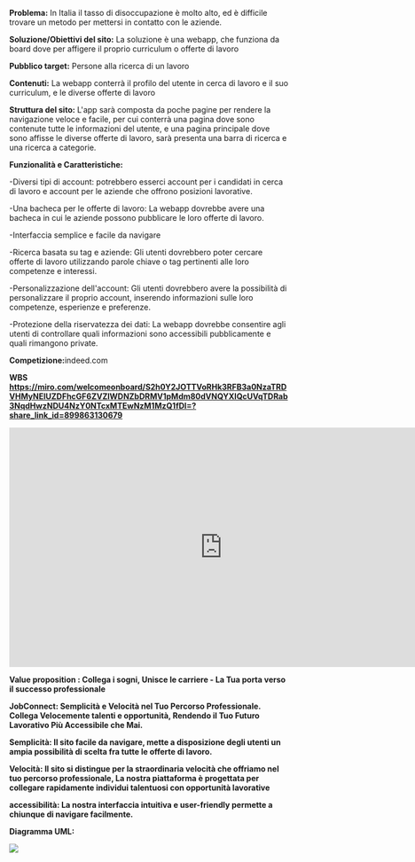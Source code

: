 <b>Problema:</b>
In Italia il tasso di disoccupazione è molto alto, ed è difficile trovare un metodo per mettersi in contatto con le aziende.

<b>Soluzione/Obiettivi del sito:</b>
La soluzione è una webapp, che funziona da board dove per affigere il proprio curriculum o offerte di lavoro

<b>Pubblico target:</b>
Persone alla ricerca di un lavoro

<b>Contenuti:</b>
La webapp conterrà il profilo del utente in cerca di lavoro e il suo curriculum, e le diverse offerte di lavoro

<b>Struttura del sito:</b>
L'app sarà composta da poche pagine per rendere la navigazione veloce e facile, per cui conterrà una pagina dove sono contenute tutte le informazioni del utente, e una pagina principale dove sono affisse le diverse offerte di lavoro,
sarà presenta una barra di ricerca e una ricerca a categorie.

<b>Funzionalità e Caratteristiche:</b>

-Diversi tipi di account: potrebbero esserci account per i candidati in cerca di lavoro e account per le aziende che offrono posizioni lavorative.

-Una bacheca per le offerte di lavoro: La webapp dovrebbe avere una bacheca in cui le aziende possono pubblicare le loro offerte di lavoro. 

-Interfaccia semplice e facile da navigare

-Ricerca basata su tag e aziende: Gli utenti dovrebbero poter cercare offerte di lavoro utilizzando parole chiave o tag pertinenti alle loro competenze e interessi. 

-Personalizzazione dell'account: Gli utenti dovrebbero avere la possibilità di personalizzare il proprio account, inserendo informazioni sulle loro competenze, esperienze e preferenze. 

-Protezione della riservatezza dei dati: La webapp dovrebbe consentire agli utenti di controllare quali informazioni sono accessibili pubblicamente e quali rimangono private.

<b>Competizione:</b>indeed.com

<b>WBS<b>
https://miro.com/welcomeonboard/S2h0Y2JOTTVoRHk3RFB3a0NzaTRDVHMyNElUZDFhcGF6ZVZlWDNZbDRMV1pMdm80dVNQYXlQcUVqTDRab3NqdHwzNDU4NzY0NTcxMTEwNzM1MzQ1fDI=?share_link_id=899863130679

<iframe width="768" height="432" src="https://miro.com/app/live-embed/uXjVNK4qWxc=/?moveToViewport=-1842,-771,3100,1611&embedId=98404309930" frameborder="0" scrolling="no" allow="fullscreen; clipboard-read; clipboard-write" allowfullscreen></iframe>


<b>Value proposition<b> : Collega i sogni, Unisce le carriere - La Tua porta verso il successo professionale

JobConnect: Semplicità e Velocità nel Tuo Percorso Professionale. Collega Velocemente talenti e opportunità, Rendendo il Tuo Futuro Lavorativo Più Accessibile che Mai.

Semplicità: Il sito facile da navigare, mette a disposizione degli utenti un ampia possibilità di scelta fra tutte le offerte di lavoro.

Velocità: Il sito si distingue per la straordinaria velocità che offriamo nel tuo percorso professionale,  La nostra piattaforma è progettata per collegare rapidamente individui talentuosi con opportunità lavorative

accessibilità: La nostra interfaccia intuitiva e user-friendly permette a chiunque di navigare facilmente.


<b>Diagramma UML:</b>

<img src="http://yuml.me/diagram/scruffy/usecase/[Utente]-(registrazione), [Utente]-(login), [Utente]-(modificare le proprie informazioni), (modificare le proprie informazioni)>(login), [Utente]-(navigare la bacheca), (navigare la bacheca) >(login), (login)<(log out), (registrazione)<(login), [organizzazione]-(registrazione), [organizzazione]-(aggiungere nuove offerte di lavoro), (aggiungere nuove offerte di lavoro)>(login), [organizzazione]-(cancellare le offerte di lavoro), (cancellare le offerte di lavoro)<(note: devono essere state pubblicate da quel account), (cancellare le offerte di lavoro)>(login), [amministratore]-(login), [amministratore]-(cancellare utenti), (cancellare utenti)>(login), [amministratore]-(cancellare post), (cancellare post)>login, [amministratore]-(modificare post), [amministratore]-(modificare utenti), [organizzazione]-(modificare post), (modificare post)>(login), (modificare utenti)>(login)">
